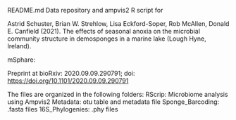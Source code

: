 
README.md
Data repository and ampvis2 R script for

Astrid Schuster, Brian W. Strehlow, Lisa Eckford-Soper, Rob McAllen, Donald E. Canfield (2021).
The effects of seasonal anoxia on the microbial community structure in demosponges in a marine lake (Lough Hyne, Ireland).

mSphare: 

Preprint at bioRxiv: 2020.09.09.290791; doi: https://doi.org/10.1101/2020.09.09.290791


The files are organized in the following folders: 
RScrip: Microbiome analysis using Ampvis2
Metadata: otu table and metadata file
Sponge_Barcoding: .fasta files 
16S_Phylogenies: .phy files

